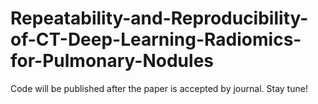 # Repeatability-and-Reproducibility-of-CT-Deep-Learning-Radiomics-for-Pulmonary-Nodules
Code will be published after the paper is accepted by journal. Stay tune!
